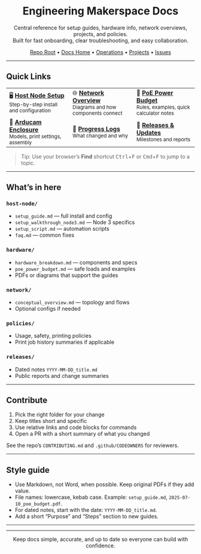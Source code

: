 <!-- Hero -->
<h1 align="center">Engineering Makerspace Docs</h1>
<p align="center">
Central reference for setup guides, hardware info, network overviews, projects, and policies.
<br/>
Built for fast onboarding, clear troubleshooting, and easy collaboration.
</p>

<p align="center">
  <a href="../..">Repo Root</a> •
  <a href="./">Docs Home</a> •
  <a href="../operations/">Operations</a> •
  <a href="../projects/">Projects</a> •
  <a href="../../issues">Issues</a>
</p>

---

## Quick Links

<table>
  <tr>
    <td>🖥️ <strong><a href="host-node/Host_Node_Setup_Guide.docx">Host Node Setup</a></strong><br/><small>Step-by-step install and configuration</small></td>
    <td>🌐 <strong><a href="network/Network_Conceptual-Overview_7-3-25.docx">Network Overview</a></strong><br/><small>Diagrams and how components connect</small></td>
    <td>🔌 <strong><a href="hardware/POE_Power-Budget_Report_7-10-25.pdf">PoE Power Budget</a></strong><br/><small>Rules, examples, quick calculator notes</small></td>
  </tr>
  <tr>
    <td>🧩 <strong><a href="../projects/arducam_enclosure/README.md">Arducam Enclosure</a></strong><br/><small>Models, print settings, assembly</small></td>
    <td>🧭 <strong><a href="../operations/progress_logs/">Progress Logs</a></strong><br/><small>What changed and why</small></td>
    <td>📰 <strong><a href="releases/">Releases & Updates</a></strong><br/><small>Milestones and reports</small></td>
  </tr>
</table>

> Tip: Use your browser’s **Find** shortcut <kbd>Ctrl</kbd>+<kbd>F</kbd> or <kbd>Cmd</kbd>+<kbd>F</kbd> to jump to a topic.

---

## What’s in here

### `host-node/`
- `setup_guide.md` — full install and config
- `setup_walkthrough_node3.md` — Node 3 specifics
- `setup_script.md` — automation scripts
- `faq.md` — common fixes

### `hardware/`
- `hardware_breakdown.md` — components and specs
- `poe_power_budget.md` — safe loads and examples
- PDFs or diagrams that support the guides

### `network/`
- `conceptual_overview.md` — topology and flows
- Optional configs if needed

### `policies/`
- Usage, safety, printing policies
- Print job history summaries if applicable

### `releases/`
- Dated notes `YYYY-MM-DD_title.md`
- Public reports and change summaries

---

## Contribute

1) Pick the right folder for your change  
2) Keep titles short and specific  
3) Use relative links and code blocks for commands  
4) Open a PR with a short summary of what you changed

See the repo’s `CONTRIBUTING.md` and `.github/CODEOWNERS` for reviewers.

---

## Style guide

- Use Markdown, not Word, when possible. Keep original PDFs if they add value.  
- File names: lowercase, kebab case. Example: `setup_guide.md`, `2025-07-10_poe_budget.pdf`.  
- For dated notes, start with the date: `YYYY-MM-DD_title.md`.  
- Add a short “Purpose” and “Steps” section to new guides.

---

---

<p align="center">Keep docs simple, accurate, and up to date so everyone can build with confidence.</p>

